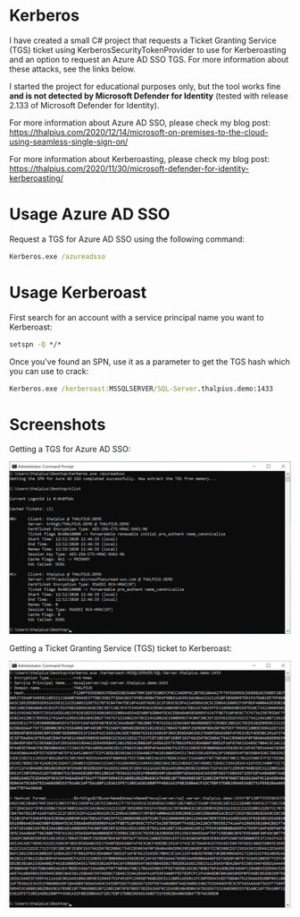 # Kerberos

I have created a small C# project that requests a Ticket Granting Service (TGS) ticket using KerberosSecurityTokenProvider to use for Kerberoasting and an option to request an Azure AD SSO TGS. For more information about these attacks, see the links below.

I started the project for educational purposes only, but the tool works fine **and is not detected by Microsoft Defender for Identity** (tested with release 2.133 of Microsoft Defender for Identity).

For more information about Azure AD SSO, please check my blog post:  
https://thalpius.com/2020/12/14/microsoft-on-premises-to-the-cloud-using-seamless-single-sign-on/

For more information about Kerberoasting, please check my blog post:  
https://thalpius.com/2020/11/30/microsoft-defender-for-identity-kerberoasting/

# Usage Azure AD SSO

Request a TGS for Azure AD SSO using the following command:  
```cmd
Kerberos.exe /azureadsso
```

# Usage Kerberoast

First search for an account with a service principal name you want to Kerberoast:  
```cmd
setspn -Q */*
```

Once you've found an SPN, use it as a parameter to get the TGS hash which you can use to crack:  
```cmd
Kerberos.exe /kerberoast:MSSQLSERVER/SQL-Server.thalpius.demo:1433
```

# Screenshots

Getting a TGS for Azure AD SSO:  

![Alt text](/Screenshots/Kerberos01.jpg?raw=true "Azure AD SSO")

Getting a Ticket Granting Service (TGS) ticket to Kerberoast:  

![Alt text](/Screenshots/Kerberos02.jpg?raw=true "Kerberoasting")
